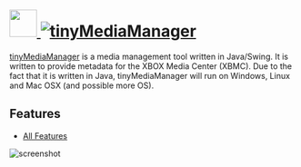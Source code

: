 # [<img src="https://cdn.jsdelivr.net/gh/JourneyOver/chocolatey-packages@091665c087b9ea047b2d771953f2d32e9d406fcf/automatic/tinymediamanager/icons/48x48.png" height="48" width="48" /> ![tinyMediaManager](https://img.shields.io/chocolatey/v/tinymediamanager.svg?label=tinyMediaManager&style=for-the-badge)](https://chocolatey.org/packages/tinymediamanager)

[tinyMediaManager](http://www.tinymediamanager.org) is a media management tool written in Java/Swing. It is written to provide metadata for the XBOX Media Center (XBMC). Due to the fact that it is written in Java, tinyMediaManager will run on Windows, Linux and Mac OSX (and possible more OS).

## Features

- [All Features](http://www.tinymediamanager.org/features)

![screenshot](https://raw.githubusercontent.com/JourneyOver/chocolatey-packages/master/readme_imgs/tinymediamanager.png)
